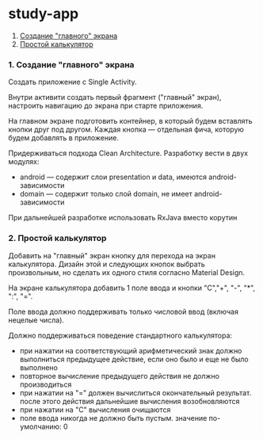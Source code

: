 # study-app

1. [Создание "главного" экрана](#1-создание-главного-экрана)
2. [Простой калькулятор](#2-простой-калькулятор)

### 1. Создание "главного" экрана
Создать приложение с Single Activity.

Внутри активити создать первый фрагмент ("главный" экран), настроить навигацию до экрана при старте приложения.

На главном экране подготовить контейнер, в который будем вставлять кнопки друг под другом. Каждая кнопка — отдельная фича, которую будем добавлять в приложение.

Придерживаться подхода Clean Architecture. Разработку вести в двух модулях:
- android — содержит слои presentation и data, имеются android-зависимости
- domain — содержит только слой domain, не имеет android-зависимости

При дальнейшей разработке использовать RxJava вместо корутин

### 2. Простой калькулятор
Добавить на "главный" экран кнопку для перехода на экран калькулятора. Дизайн этой и следующих кнопок выбрать произвольным, но сделать их одного стиля согласно Material Design.

На экране калькулятора добавить 1 поле ввода и кнопки "C","+", "-", "*", ":", "=".

Поле ввода должно поддерживать только числовой ввод (включая нецелые числа).

Должно поддерживаться поведение стандартного калькулятора:
- при нажатии на соответствующий арифметический знак должно выполниться предыдущее действие, если оно было и еще не было выполнено
- повторное вычисление предыдущего действия не должно производиться
- при нажатии на "=" должен вычислиться окончательный результат. после этого действия дальнейшие вычисления возобновляются
- при нажатии на "C" вычисления очищаются
- поле ввода никогда не должно быть пустым. значение по-умолчанию: 0